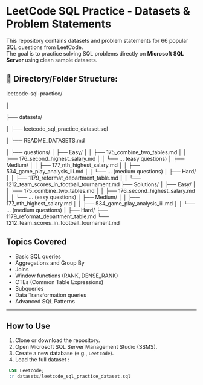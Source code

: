 #  LeetCode SQL Practice - Datasets & Problem Statements

This repository contains datasets and problem statements for 66 popular SQL questions from LeetCode.  
The goal is to practice solving SQL problems directly on **Microsoft SQL Server** using clean sample datasets.

## 📂 Directory/Folder Structure:

leetcode-sql-practice/

│

├── datasets/

│   ├── leetcode_sql_practice_dataset.sql

│   └── README_DATASETS.md

│
├── questions/
│   ├── Easy/
│   │    ├── 175_combine_two_tables.md
│   │    ├── 176_second_highest_salary.md
│   │    └── ... (easy questions)
│   ├── Medium/
│   │    ├── 177_nth_highest_salary.md
│   │    ├── 534_game_play_analysis_iii.md
│   │    └── ... (medium questions)
│   ├── Hard/
│   │    ├── 1179_reformat_department_table.md
│   │    └── 1212_team_scores_in_football_tournament.md
├── Solutions/
│   ├── Easy/
│   │    ├── 175_combine_two_tables.md
│   │    ├── 176_second_highest_salary.md
│   │    └── ... (easy questions)
│   ├── Medium/
│   │    ├── 177_nth_highest_salary.md
│   │    ├── 534_game_play_analysis_iii.md
│   │    └── ... (medium questions)
│   ├── Hard/
         ├── 1179_reformat_department_table.md
         └── 1212_team_scores_in_football_tournament.md



##  Topics Covered

- Basic SQL queries
- Aggregations and Group By
- Joins
- Window functions (RANK, DENSE_RANK)
- CTEs (Common Table Expressions)
- Subqueries
- Data Transformation queries
- Advanced SQL Patterns

---

##  How to Use

1. Clone or download the repository.
2. Open Microsoft SQL Server Management Studio (SSMS).
3. Create a new database (e.g., `Leetcode`).
4. Load the full dataset :
  ```sql
   USE Leetcode;
   :r datasets/leetcode_sql_practice_dataset.sql


